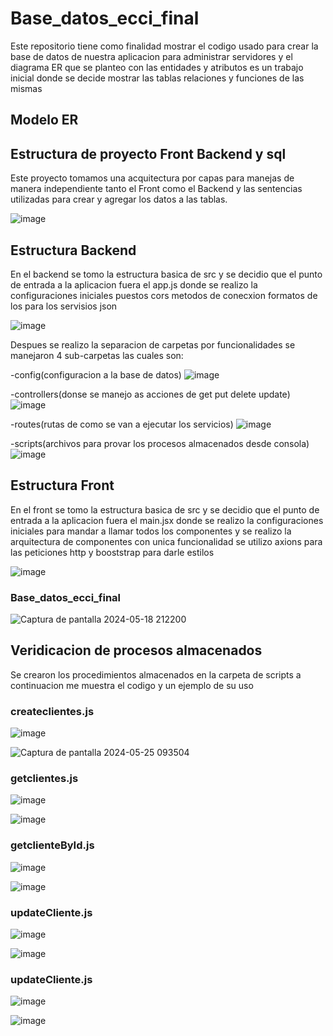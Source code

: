# Base_datos_ecci_final
Este repositorio tiene como finalidad mostrar el codigo usado para crear la base de datos de nuestra aplicacion para administrar servidores y el diagrama ER que se planteo con las entidades y atributos es un trabajo inicial donde se decide mostrar las tablas relaciones y funciones de las mismas


 ## Modelo ER

 ## Estructura de proyecto Front Backend y sql

Este proyecto tomamos una acquitectura por capas para manejas de manera independiente tanto el Front como el Backend y las sentencias utilizadas para crear y agregar los datos a las tablas. 

![image](https://github.com/maycolroa/Base_datos_ecci_final/assets/85509333/e74dfd3d-6282-4176-986d-e255faf7d160)

 ## Estructura Backend 

En el backend se tomo la estructura basica de src y se decidio que el punto de entrada a la aplicacion fuera el app.js donde se realizo la configuraciones iniciales puestos cors metodos de conecxion formatos de los para los servisios json 

![image](https://github.com/maycolroa/Base_datos_ecci_final/assets/85509333/e14eeb96-f0c1-4645-8846-db69a56b3dc2)

Despues se realizo la separacion de carpetas por funcionalidades se manejaron 4 sub-carpetas las cuales son:

-config(configuracion a la base de datos)
![image](https://github.com/maycolroa/Base_datos_ecci_final/assets/85509333/9a62b003-516f-4805-a271-94ad2a6c2938)

-controllers(donse se manejo as acciones de get put delete update)
![image](https://github.com/maycolroa/Base_datos_ecci_final/assets/85509333/fe705ad2-094e-4629-bcb4-692144a8d4ad)

-routes(rutas de como se van a ejecutar los servicios)
![image](https://github.com/maycolroa/Base_datos_ecci_final/assets/85509333/8df7bdbf-724a-447c-a71c-0c10aba43057)

-scripts(archivos para provar los procesos almacenados desde consola)
![image](https://github.com/maycolroa/Base_datos_ecci_final/assets/85509333/98f3320c-cfaf-4b91-81d3-886aee674c72)

 ## Estructura Front  

En el front se tomo la estructura basica de src y se decidio que el punto de entrada a la aplicacion fuera el main.jsx donde se realizo la configuraciones iniciales para mandar a llamar todos los componentes y se realizo la arquitectura de componentes con unica funcionalidad se utilizo axions para las peticiones http y booststrap para darle estilos


![image](https://github.com/maycolroa/Base_datos_ecci_final/assets/85509333/69719059-6857-4ba7-978a-307f1cf261a3)




### Base_datos_ecci_final
![Captura de pantalla 2024-05-18 212200](https://github.com/maycolroa/Base_datos_ecci_final/assets/85509333/46f3f4cd-3015-436e-b899-5549819d14da)


 ## Veridicacion de procesos almacenados 

Se crearon los procedimientos almacenados en la carpeta de scripts a continuacion me muestra el codigo y un ejemplo de su uso 

### createclientes.js

![image](https://github.com/maycolroa/Base_datos_ecci_final/assets/85509333/5cabcc7b-c178-455f-b3e4-dd0ffd14a920)

![Captura de pantalla 2024-05-25 093504](https://github.com/maycolroa/Base_datos_ecci_final/assets/85509333/c1965c54-5c04-4b5c-8fa2-31418273e3ef)

### getclientes.js

![image](https://github.com/maycolroa/Base_datos_ecci_final/assets/85509333/5b9daff7-b1c2-47ff-9c01-24745e0329e9)

![image](https://github.com/maycolroa/Base_datos_ecci_final/assets/85509333/483ebe0f-1004-40c6-a705-ff19fead4b16)

### getclienteById.js

![image](https://github.com/maycolroa/Base_datos_ecci_final/assets/85509333/67403127-613f-4b0b-9810-559a06b6a5fa)

![image](https://github.com/maycolroa/Base_datos_ecci_final/assets/85509333/8678b3cc-eafc-4adf-9b33-06a217309830)

### updateCliente.js

![image](https://github.com/maycolroa/Base_datos_ecci_final/assets/85509333/787b385d-a087-469d-bf77-5e91b010db86)

![image](https://github.com/maycolroa/Base_datos_ecci_final/assets/85509333/af8a3370-cece-4329-ad31-b59d8c8d0f81)

### updateCliente.js

![image](https://github.com/maycolroa/Base_datos_ecci_final/assets/85509333/3234fc35-d48d-4328-8346-b5caeb482878)

![image](https://github.com/maycolroa/Base_datos_ecci_final/assets/85509333/ea2aef45-6677-498b-87d0-d22d43d7f53b)